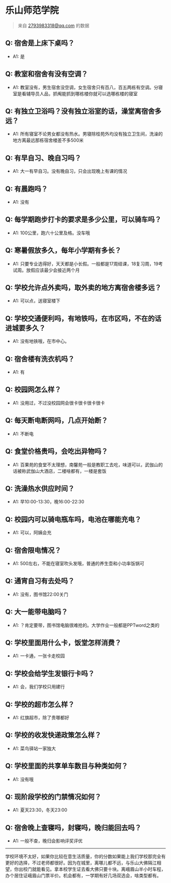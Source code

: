 # 乐山师范学院
> 来自 2793983318@qq.com 的数据
## Q: 宿舍是上床下桌吗？
- A1: 是
## Q: 教室和宿舍有没有空调？
- A1: 教室没有，男生宿舍没空调，女生宿舍只有百八，百五两栋有空调。分寝室是看辅导员人品，抓阄能抓到哪栋楼你就可以选哪栋楼的寝室
## Q: 有独立卫浴吗？没有独立浴室的话，澡堂离宿舍多远？
- A1: 所有寝室不论男女都没有热水。男寝除桂苑外均没有独立卫生间，洗澡的地方离最远那栋宿舍楼差不多500米
## Q: 有早自习、晚自习吗？
- A1: 大一有早自习。没有晚自习，只会出现晚上有课的情况
## Q: 有晨跑吗？
- A1: 没有
## Q: 每学期跑步打卡的要求是多少公里，可以骑车吗？
- A1: 100公里，跑六十公里及格。没车哦
## Q: 寒暑假放多久，每年小学期有多长？
- A1: 只要专业选得好，天天都是小长假。一般都是17周结课，18复习周，19考试周。放假应该最少会接近两个月
## Q: 学校允许点外卖吗，取外卖的地方离宿舍楼多远？
- A1: 可以点，送寝室楼下
## Q: 学校交通便利吗，有地铁吗，在市区吗，不在的话进城要多久？
- A1: 没有地铁哦，在市中心。
## Q: 宿舍楼有洗衣机吗？
- A1: 有
## Q: 校园网怎么样？
- A1: 没用过，不过没校园网会很卡很卡很卡很卡
## Q: 每天断电断网吗，几点开始断？
- A1: 不断电
## Q: 食堂价格贵吗，会吃出异物吗？
- A1: 百果苑的食堂不太理想，南馨苑一般是教职工去吃，味道可以，武伽山的话被称武伽山大酒店，二楼啥都有，一楼是套饭
## Q: 洗澡热水供应时间？
- A1: 早10:00-13:30，晚16:00-22:30
## Q: 校园内可以骑电瓶车吗，电池在哪能充电？
- A1: 可以，阿姨会充
## Q: 宿舍限电情况？
- A1: 500左右，不能在寝室吹头发哦，普通的养生壶和小功率饭锅可
## Q: 通宵自习有去处吗？
- A1: 没有，图书馆22:00关门
## Q: 大一能带电脑吗？
- A1: ？肯定要带，图书馆电脑很难抢的。大学作业一般都是PPTword之类的
## Q: 学校里面用什么卡，饭堂怎样消费？
- A1: 一卡通，一张卡走校园
## Q: 学校会给学生发银行卡吗？
- A1: 会，我们学校只用建行
## Q: 学校的超市怎么样？
- A1: 红旗超市，除了贵哪都好
## Q: 学校的收发快递政策怎么样？
- A1: 菜鸟驿站一家独大
## Q: 学校里面的共享单车数目与种类如何？
- A1: 没有哦
## Q: 现阶段学校的门禁情况如何？
- A1: 夏天23:30，冬天23:00
## Q: 宿舍晚上查寝吗，封寝吗，晚归能回去吗？
- A1: 一般不查，晚归会影响评奖评优
***
学校环境不太好，如果你比较在意生活质量，你的分数如果能上我们学校那完全有更好的选择，不过老师都很好。因为在城里，离哪儿都不远，与乐山大佛隔江相望，你出校门就能看见。拿本校学生证去看大佛只要十块。离峨眉山半小时车程，办个居住证峨眉山门票半价。机会都有，一学期有好几场双选会，啥类型都有。